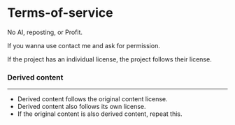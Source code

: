 # Terms-of-service



No AI, reposting, or Profit.

If you wanna use contact me and ask for permission.

If the project has an individual license, the project follows their license.

### Derived content
---
- Derived content follows the original content license.
- Derived content also follows its own license.
- If the original content is also derived content, repeat this.
